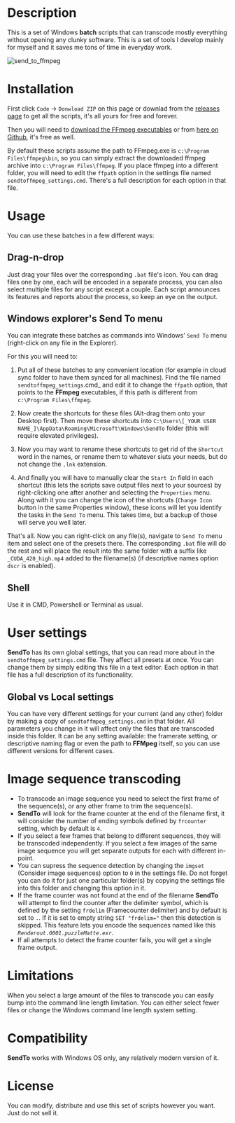 # Description
This is a set of Windows **batch** scripts that can transcode mostly everything without opening any clunky software. This is a set of tools I develop mainly for myself and it saves me tons of time in everyday work.

![send_to_ffmpeg](https://user-images.githubusercontent.com/9025818/155185990-32fec47d-e557-4a2f-a412-49f2f9a57f3d.jpg "SendTo_FFmpeg presets in the Windows Explorer's Send To menu")

# Installation 

First click `Code` -> `Donwload ZIP` on this page or downlad from the [releases page](https://github.com/keerah/SendTo_FFmpeg/releases) to get all the scripts, it's all yours for free and forever.

Then you will need to [download the FFmpeg executables](https://ffmpeg.org/download.html#build-windows) or from [here on Github](https://github.com/BtbN/FFmpeg-Builds/releases), it's free as well.

By default these scripts assume the path to FFmpeg.exe is `c:\Program Files\ffmpeg\bin`, so you can simply extract the downloaded ffmpeg archive into `c:\Program Files\ffmpeg`. If you place ffmpeg into a different folder, you will need to edit the `ffpath` option in the settings file named `sendtoffmpeg_settings.cmd`. There's a full description for each option in that file.

# Usage
You can use these batches in a few different ways:

## Drag-n-drop
Just drag your files over the corresponding `.bat` file's icon. You can drag files one by one, each will be encoded in a separate process, you can also select multiple files for any script except a couple. Each script announces its features and reports about the process, so keep an eye on the output.

## Windows explorer's Send To menu
You can integrate these batches as commands into Windows' `Send To` menu (right-click on any file in the Explorer).

For this you will need to:

1. Put all of these batches to any convenient location (for example in cloud sync folder to have them synced for all machines). Find the file named `sendtoffmpeg_settings`.cmd_ and edit it to change the `ffpath` option, that points to the **FFmpeg** executables, if this path is different from `c:\Program Files\ffmpeg`.

2. Now create the shortcuts for these files (Alt-drag them onto your Desktop first). Then move these shortcuts into `C:\Users\[_YOUR USER NAME_]\AppData\Roaming\Microsoft\Windows\SendTo` folder (this will require elevated privileges).

3. Now you may want to rename these shortcuts to get rid of the `Shortcut` word in the names, or rename them to whatever siuts your needs, but do not change the `.lnk` extension.

4. And finally you will have to manually clear the `Start In` field in each shortcut (this lets the scripts save output files next to your sources) by right-clicking one after another and selecting the `Properties` menu. Along with it you can change the icon of the shortcuts (`Change Icon` button in the same Properties window), these icons will let you identify the tasks in the `Send To` menu. This takes time, but a backup of those will serve you well later.

That's all. Now you can right-click on any file(s), navigate to `Send To` menu item and select one of the presets there. The corresponding `.bat` file will do the rest and will place the result into the same folder with a suffix like `_CUDA_420_high.mp4` added to the filename(s) (if descriptive names option `dscr` is enabled).

## Shell

Use it in CMD, Powershell or Terminal as usual.

# User settings

**SendTo** has its own global settings, that you can read more about in the `sendtoffmpeg_settings.cmd` file. They affect all presets at once. You can change them by simply editing this file in a text editor. Each option in that file has a full description of its functionality.

## Global vs Local settings

You can have very different settings for your current (and any other) folder by making a copy of `sendtoffmpeg_settings.cmd` in that folder. All parameters you change in it will affect only the files that are transcoded inside this folder. It can be any setting available: the framerate setting, or descriptive naming flag or even the path to **FFMpeg** itself, so you can use different versions for different cases.

# Image sequence transcoding

- To transcode an image sequence you need to select the first frame of the sequence(s), or any other frame to trim the sequence(s).
- **SendTo** will look for the frame counter at the end of the filename first, it will consider the number of ending symbols defined by `frcounter` setting, which by default is `4`.
- If you select a few frames that belong to different sequences, they will be transcoded independently. If you select a few images of the same image sequence you will get separate outputs for each with different in-point.
- You can supress the sequence detection by changing the `imgset` (Consider image sequences) option to `0` in the settings file. Do not forget you can do it for just one particular folder(s) by copying the settings file into this folder and changing this option in it.
- If the frame counter was not found at the end of the filename **SendTo** will attempt to find the counter after the delimiter symbol, which is defined by the setting `frdelim` (Framecounter delimiter) and by default is set to `.`. If it is set to empty string `SET "frdelim="` then this detection is skipped. This feature lets you encode the sequences named like this _`Renderout.0001.puzzleMatte.exr`_.
- If all attempts to detect the frame counter fails, you will get a single frame output.

# Limitations

When you select a large amount of the files to transcode you can easily bump into the command line length limitation. You can either select fewer files or change the Windows command line length system setting. 

# Compatibility

**SendTo** works with Windows OS only, any relatively modern version of it. 

# License

You can modify, distribute and use this set of scripts however you want. Just do not sell it.

